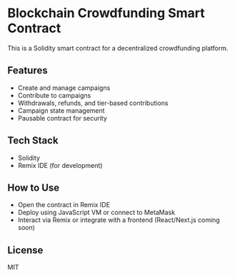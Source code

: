 # Blockchain Crowdfunding Smart Contract

This is a Solidity smart contract for a decentralized crowdfunding platform.

## Features
- Create and manage campaigns
- Contribute to campaigns
- Withdrawals, refunds, and tier-based contributions
- Campaign state management
- Pausable contract for security

## Tech Stack
- Solidity
- Remix IDE (for development)

## How to Use
- Open the contract in Remix IDE
- Deploy using JavaScript VM or connect to MetaMask
- Interact via Remix or integrate with a frontend (React/Next.js coming soon)

## License
MIT
